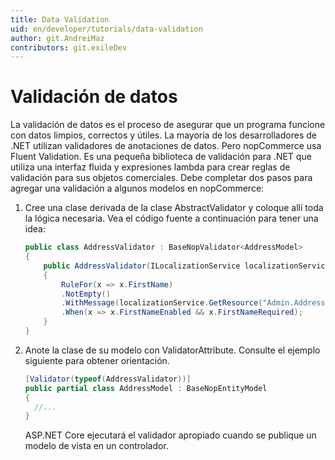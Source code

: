 ```yaml
---
title: Data Validation
uid: en/developer/tutorials/data-validation
author: git.AndreiMaz
contributors: git.exileDev
---
```


# Validación de datos

La validación de datos es el proceso de asegurar que un programa funcione con datos limpios, correctos y útiles. La mayoría de los desarrolladores de .NET utilizan validadores de anotaciones de datos. Pero nopCommerce usa Fluent Validation. Es una pequeña biblioteca de validación para .NET que utiliza una interfaz fluida y expresiones lambda para crear reglas de validación para sus objetos comerciales. Debe completar dos pasos para agregar una validación a algunos modelos en nopCommerce:

1. Cree una clase derivada de la clase AbstractValidator y coloque allí toda la lógica necesaria. Vea el código fuente a continuación para tener una idea:

    ```csharp
    public class AddressValidator : BaseNopValidator<AddressModel>
    {
        public AddressValidator(ILocalizationService localizationService)
        {
            RuleFor(x => x.FirstName)
            .NotEmpty()
            .WithMessage(localizationService.GetResource("Admin.Address.Fields.FirstName.Required"))
            .When(x => x.FirstNameEnabled && x.FirstNameRequired);
        }
    }
    ```

1. Anote la clase de su modelo con ValidatorAttribute. Consulte el ejemplo siguiente para obtener orientación.

    ```csharp
    [Validator(typeof(AddressValidator))]
    public partial class AddressModel : BaseNopEntityModel
    {
      //...
    }
    ```

   ASP.NET Core ejecutará el validador apropiado cuando se publique un modelo de vista en un controlador.
